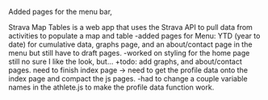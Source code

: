 Added pages for the menu bar, 

Strava Map Tables is a web app that uses the Strava API to pull data from activities to populate a map and table
-added pages for Menu: YTD (year to date) for cumulative data, graphs page, and an about/contact page in the menu but still have to draft pages.
-worked on styling for the home page still no sure I like the look, but...
+todo:
    add graphs, and about/contact pages.
    need to finish index page -> need to get the profile data onto the index page and compact the js pages.
        -had to change a couple variable names in the athlete.js to make the profile data function work.
    

